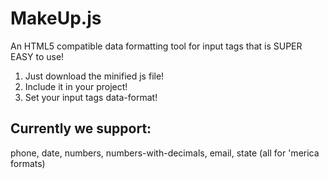 MakeUp.js
=========

An HTML5 compatible data formatting tool for input tags that is SUPER EASY to use!

1. Just download the minified js file!
2. Include it in your project!
<code><script src="js/MakeUp.min.js"></script></code>
3. Set your input tags data-format!

## Currently we support:

phone, date, numbers, numbers-with-decimals, email, state (all for 'merica formats)
